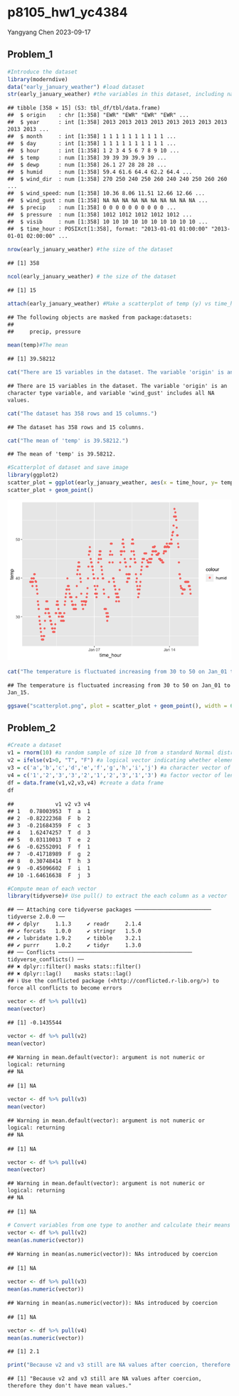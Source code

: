 p8105_hw1_yc4384
================
Yangyang Chen
2023-09-17

## Problem_1

``` r
#Introduce the dataset
library(moderndive)
data("early_january_weather") #load dataset
str(early_january_weather) #the variables in this dataset, including names / values of important variables
```

    ## tibble [358 × 15] (S3: tbl_df/tbl/data.frame)
    ##  $ origin    : chr [1:358] "EWR" "EWR" "EWR" "EWR" ...
    ##  $ year      : int [1:358] 2013 2013 2013 2013 2013 2013 2013 2013 2013 2013 ...
    ##  $ month     : int [1:358] 1 1 1 1 1 1 1 1 1 1 ...
    ##  $ day       : int [1:358] 1 1 1 1 1 1 1 1 1 1 ...
    ##  $ hour      : int [1:358] 1 2 3 4 5 6 7 8 9 10 ...
    ##  $ temp      : num [1:358] 39 39 39 39.9 39 ...
    ##  $ dewp      : num [1:358] 26.1 27 28 28 28 ...
    ##  $ humid     : num [1:358] 59.4 61.6 64.4 62.2 64.4 ...
    ##  $ wind_dir  : num [1:358] 270 250 240 250 260 240 240 250 260 260 ...
    ##  $ wind_speed: num [1:358] 10.36 8.06 11.51 12.66 12.66 ...
    ##  $ wind_gust : num [1:358] NA NA NA NA NA NA NA NA NA NA ...
    ##  $ precip    : num [1:358] 0 0 0 0 0 0 0 0 0 0 ...
    ##  $ pressure  : num [1:358] 1012 1012 1012 1012 1012 ...
    ##  $ visib     : num [1:358] 10 10 10 10 10 10 10 10 10 10 ...
    ##  $ time_hour : POSIXct[1:358], format: "2013-01-01 01:00:00" "2013-01-01 02:00:00" ...

``` r
nrow(early_january_weather) #the size of the dataset
```

    ## [1] 358

``` r
ncol(early_january_weather) # the size of the dataset
```

    ## [1] 15

``` r
attach(early_january_weather) #Make a scatterplot of temp (y) vs time_hour (x)
```

    ## The following objects are masked from package:datasets:
    ## 
    ##     precip, pressure

``` r
mean(temp)#The mean
```

    ## [1] 39.58212

``` r
cat("There are 15 variables in the dataset. The variable 'origin' is an character type variable, and variable 'wind_gust' includes all NA values.")
```

    ## There are 15 variables in the dataset. The variable 'origin' is an character type variable, and variable 'wind_gust' includes all NA values.

``` r
cat("The dataset has 358 rows and 15 columns.")
```

    ## The dataset has 358 rows and 15 columns.

``` r
cat("The mean of 'temp' is 39.58212.")
```

    ## The mean of 'temp' is 39.58212.

``` r
#Scatterplot of dataset and save image
library(ggplot2)
scatter_plot = ggplot(early_january_weather, aes(x = time_hour, y= temp, color = 'humid')) #color points using the humid variable
scatter_plot + geom_point()
```

![](p8105_hw1_yc4384_files/figure-gfm/unnamed-chunk-1-1.png)<!-- -->

``` r
cat("The temperature is fluctuated increasing from 30 to 50 on Jan_01 to Jan_15.")
```

    ## The temperature is fluctuated increasing from 30 to 50 on Jan_01 to Jan_15.

``` r
ggsave("scatterplot.png", plot = scatter_plot + geom_point(), width = 6, height = 4) #Export scatterplot to the project directory
```

## Problem_2

``` r
#Create a dataset
v1 = rnorm(10) #a random sample of size 10 from a standard Normal distribution
v2 = ifelse(v1>0, "T", "F") #a logical vector indicating whether elements of the sample are greater than 0
v3 = c('a','b','c','d','e','f','g','h','i','j') #a character vector of length 10
v4 = c('1','2','3','3','2','1','2','3','1','3') #a factor vector of length 10, with 3 different factor “levels”
df = data.frame(v1,v2,v3,v4) #create a data frame
df
```

    ##             v1 v2 v3 v4
    ## 1   0.78003953  T  a  1
    ## 2  -0.82222368  F  b  2
    ## 3  -0.21684359  F  c  3
    ## 4   1.62474257  T  d  3
    ## 5   0.03110013  T  e  2
    ## 6  -0.62552091  F  f  1
    ## 7  -0.41718989  F  g  2
    ## 8   0.30748414  T  h  3
    ## 9  -0.45096602  F  i  1
    ## 10 -1.64616638  F  j  3

``` r
#Compute mean of each vector
library(tidyverse)# Use pull() to extract the each column as a vector
```

    ## ── Attaching core tidyverse packages ──────────────────────── tidyverse 2.0.0 ──
    ## ✔ dplyr     1.1.3     ✔ readr     2.1.4
    ## ✔ forcats   1.0.0     ✔ stringr   1.5.0
    ## ✔ lubridate 1.9.2     ✔ tibble    3.2.1
    ## ✔ purrr     1.0.2     ✔ tidyr     1.3.0
    ## ── Conflicts ────────────────────────────────────────── tidyverse_conflicts() ──
    ## ✖ dplyr::filter() masks stats::filter()
    ## ✖ dplyr::lag()    masks stats::lag()
    ## ℹ Use the conflicted package (<http://conflicted.r-lib.org/>) to force all conflicts to become errors

``` r
vector <- df %>% pull(v1)
mean(vector)
```

    ## [1] -0.1435544

``` r
vector <- df %>% pull(v2)
mean(vector)
```

    ## Warning in mean.default(vector): argument is not numeric or logical: returning
    ## NA

    ## [1] NA

``` r
vector <- df %>% pull(v3)
mean(vector)
```

    ## Warning in mean.default(vector): argument is not numeric or logical: returning
    ## NA

    ## [1] NA

``` r
vector <- df %>% pull(v4)
mean(vector)
```

    ## Warning in mean.default(vector): argument is not numeric or logical: returning
    ## NA

    ## [1] NA

``` r
# Convert variables from one type to another and calculate their means
vector <- df %>% pull(v2)
mean(as.numeric(vector))
```

    ## Warning in mean(as.numeric(vector)): NAs introduced by coercion

    ## [1] NA

``` r
vector <- df %>% pull(v3)
mean(as.numeric(vector))
```

    ## Warning in mean(as.numeric(vector)): NAs introduced by coercion

    ## [1] NA

``` r
vector <- df %>% pull(v4)
mean(as.numeric(vector))
```

    ## [1] 2.1

``` r
print("Because v2 and v3 still are NA values after coercion, therefore they don't have mean values.")
```

    ## [1] "Because v2 and v3 still are NA values after coercion, therefore they don't have mean values."

